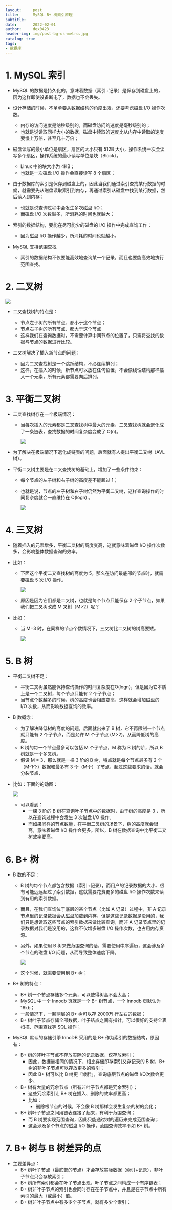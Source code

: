 ```yaml
---
layout:     post
title:      MySQL B+ 树索引原理
subtitle:   
date:       2022-02-01
author:     dex0423
header-img: img/post-bg-os-metro.jpg
catalog: true
tags:
- 数据库
---
```



# 1. MySQL 索引

- MySQL 的数据是持久化的，意味着数据（索引+记录）是保存到磁盘上的，因为这样即使设备断电了，数据也不会丢失。

- 设计存储的时候，不单单要从数据结构的角度出发，还要考虑磁盘 I/O 操作次数。
  - 内存的访问速度是纳秒级别的，而磁盘访问的速度是毫秒级别的；
  - 也就是说读取同样大小的数据，磁盘中读取的速度比从内存中读取的速度要慢上万倍，甚至几十万倍；

- 磁盘读写的最小单位是扇区，扇区的大小只有 512B 大小，操作系统一次会读写多个扇区，操作系统的最小读写单位是块（Block）。
  - Linux 中的块大小为 4KB；
  - 也就是一次磁盘 I/O 操作会直接读写 8 个扇区；

- 由于数据库的索引是保存到磁盘上的，因此当我们通过索引查找某行数据的时候，就需要先从磁盘读取索引到内存，再通过索引从磁盘中找到某行数据，然后读入到内存；
  - 也就是说查询过程中会发生多次磁盘 I/O；
  - 而磁盘 I/O 次数越多，所消耗的时间也就越大；

- 索引的数据结构，要能在尽可能少的磁盘的 I/O 操作中完成查询工作；
  - 因为磁盘 I/O 操作越少，所消耗的时间也就越小。

- MySQL 支持范围查找
  - 索引的数据结构不仅要能高效地查询某一个记录，而且也要能高效地执行范围查找。


# 2. 二叉树

![]({{site.baseurl}}/img-post/mysql-1.gif)

- 二叉查找树的特点是：
  - 节点左子树的所有节点、都小于这个节点；
  - 节点右子树的所有节点、都大于这个节点
  - 这样我们在查询数据时，不需要计算中间节点的位置了，只需将查找的数据与节点的数据进行比较。

- 二叉树解决了插入新节点的问题：
  - 因为二叉查找树是一个跳跃结构，不必连续排列；
  - 这样，在插入的时候，新节点可以放在任何位置，不会像线性结构那样插入一个元素，所有元素都需要向后排列。

# 3. 平衡二叉树

- 二叉查找树存在一个极端情况：
  - 当每次插入的元素都是二叉查找树中最大的元素，二叉查找树就会退化成了一条链表，查找数据的时间复杂度变成了 O(n)。

    ![]({{site.baseurl}}/img-post/mysql-1.gif)

- 为了解决在极端情况下退化成链表的问题，后面就有人提出平衡二叉树（AVL 树）。

- 平衡二叉树主要是在二叉查找树的基础上，增加了一些条件约束：
  - 每个节点的左子树和右子树的高度差不能超过 1；
  - 也就是说，节点的左子树和右子树仍然为平衡二叉树，这样查询操作的时间复杂度就会一直维持在 O(logn) 。

    ![]({{site.baseurl}}/img-post/mysql-3.gif)

# 4. 三叉树

- 随着插入的元素增多，平衡二叉树的高度变高，这就意味着磁盘 I/O 操作次数多，会影响整体数据查询的效率。
- 比如：
  - 下面这个平衡二叉查找树的高度为 5，那么在访问最底部的节点时，就需要磁盘 5 次 I/O 操作。

    ![]({{site.baseurl}}/img-post/mysql-2.png)
  
  - 原因是因为它们都是二叉树，也就是每个节点只能保存 2 个子节点，如果我们把二叉树改成 M 叉树（M>2）呢？

- 比如：
  - 当 M=3 时，在同样的节点个数情况下，三叉树比二叉树的树高要矮。
    
    ![]({{site.baseurl}}/img-post/mysql-3.png)

# 5. B 树

- 平衡二叉树不足：
  - 平衡二叉树虽然能保持查询操作的时间复杂度在O(logn)，但是因为它本质上是一个二叉树，每个节点只能有 2 个子节点；
  - 当节点个数越多的时候，树的高度也会相应变高，这样就会增加磁盘的 I/O 次数，从而影响数据查询的效率。

- B 数概念：
  - 为了解决降低树的高度的问题，后面就出来了 B 树，它不再限制一个节点就只能有 2 个子节点，而是允许 M 个子节点 (M>2)，从而降低树的高度。 
  - B 树的每一个节点最多可以包括 M 个子节点，M 称为 B 树的阶，所以 B 树就是一个多叉树。
  - 假设 M = 3，那么就是一棵 3 阶的 B 树，特点就是每个节点最多有 2 个（M-1个）数据和最多有 3 个（M个）子节点，超过这些要求的话，就会分裂节点，
  
- 比如：下面的的动图：

  ![]({{site.baseurl}}/img-post/mysql-4.gif)

  - 可以看到：
    - 一棵 3 阶的 B 树在查询叶子节点中的数据时，由于树的高度是 3 ，所以在查询过程中会发生 3 次磁盘 I/O 操作。 
    - 而如果同样的节点数量，在平衡二叉树的场景下，树的高度就会很高，意味着磁盘 I/O 操作会更多。所以，B 树在数据查询中比平衡二叉树效率要高。

# 6. B+ 树

- B 数的不足：

  - B 树的每个节点都包含数据（索引+记录），而用户的记录数据的大小、很有可能远远超过了索引数据，这就需要花费更多的磁盘 I/O 操作次数来读到有用的索引数据。 
  
  - 而且，在我们查询位于底层的某个节点（比如 A 记录）过程中，非 A 记录节点里的记录数据会从磁盘加载到内存，但是这些记录数据是没用的，我们只是想读取这些节点的索引数据来做比较查询，而非 A 记录节点里的记录数据对我们是没用的，这样不仅增多磁盘 I/O 操作次数，也占用内存资源。

  - 另外，如果使用 B 树来做范围查询的话，需要使用中序遍历，这会涉及多个节点的磁盘 I/O 问题，从而导致整体速度下降。

    ![]({{site.baseurl}}/img-post/mysql-4.png)

  - 这个时候，就需要使用到 B+ 树；

- B+ 树的特点：
  - B+ 树一个节点存储多个元素，可以使得树高不会太高；
  - MySQL 中一个 Innodb 页就是一个 B+ 树节点，一个 Innodb 页默认为 16kb；
  - 一般情况下，一颗两层的 B+ 树可以存 2000万 行左右的数据；
  - B+ 树叶子节点存储全部数据，叶子结点之间有指针，可以很好的支持全表扫描、范围查找等 SQL 操作；

- MySQL 默认的存储引擎 InnoDB 采用的是 B+ 作为索引的数据结构，原因有： 
  - B+ 树的非叶子节点不存放实际的记录数据，仅存放索引；
    - 因此，数据量相同的情况下，相比存储即存索引又存记录的 B 树，B+ 树的非叶子节点可以存放更多的索引；
    - 因此 B+ 树可以比 B 树更「矮胖」，查询底层节点的磁盘 I/O次数会更少。
  - B+ 树有大量的冗余节点（所有非叶子节点都是冗余索引）；
    - 这些冗余索引让 B+ 树在插入、删除的效率都更高；
    - 比如：
      - 删除根节点的时候，不会像 B 树那样会发生复杂的树的变化；
  - B+ 树叶子节点之间用链表连接了起来，有利于范围查询；
    - 而 B 树要实现范围查询，因此只能通过树的遍历来完成范围查询；
    - 这会涉及多个节点的磁盘 I/O 操作，范围查询效率不如 B+ 树。

# 7. B+ 树与 B 树差异的点

- 主要差异点：
  - B+ 树叶子节点（最底部的节点）才会存放实际数据（索引+记录），非叶子节点只会存放索引；
  - B+ 树所有索引都会在叶子节点出现，叶子节点之间构成一个有序链表；
  - B+ 树非叶子节点的索引也会同时存在在子节点中，并且是在子节点中所有索引的最大（或最小）值。
  - B+ 树非叶子节点中有多少个子节点，就有多少个索引；


